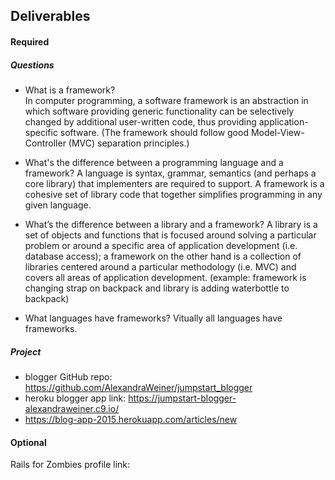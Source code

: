 ## Deliverables
#### Required
##### Questions
- What is a framework?  
In computer programming, a software framework is an abstraction in which software providing generic functionality can be   selectively changed by additional user-written code, thus providing application-specific software.
(The framework should follow good Model-View-Controller (MVC) separation principles.)

- What's the difference between a programming language and a framework?
A language is syntax, grammar, semantics (and perhaps a core library) that implementers are required to support. A framework is a cohesive set of library code that together simplifies programming in any given language.

- What’s the difference between a library and a framework?
A library is a set of objects and functions that is focused around solving a particular problem or around a specific area of application development (i.e. database access); a framework on the other hand is a collection of libraries centered around a particular methodology (i.e. MVC) and covers all areas of application development. (example: framework is changing strap on backpack and library is adding waterbottle to backpack)

- What languages have frameworks?
Vitually all languages have frameworks. 

##### Project
- blogger GitHub repo: https://github.com/AlexandraWeiner/jumpstart_blogger
- heroku blogger app link: https://jumpstart-blogger-alexandraweiner.c9.io/
- https://blog-app-2015.herokuapp.com/articles/new

#### Optional
Rails for Zombies profile link:
